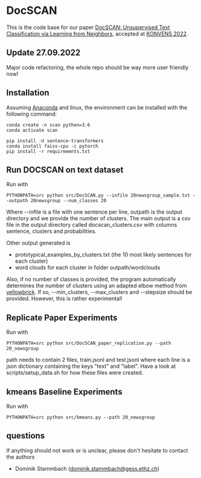 # DocSCAN

This is the code base for our paper [DocSCAN: Unsupervised Text Classification via Learning from Neighbors](https://aclanthology.org/2022.konvens-1.4/), accepted at [KONVENS 2022](https://konvens2022.uni-potsdam.de/).

## Update 27.09.2022

Major code refactoring, the whole repo should be way more user friendly now!

## Installation

Assuming [Anaconda](https://docs.anaconda.com/anaconda/install/) and linux, the environment can be installed with the following command:
```shell
conda create -n scan python=3.6
conda activate scan

pip install -U sentence-transformers
conda install faiss-cpu -c pytorch
pip install -r requirements.txt
```
## Run DOCSCAN on text dataset

Run with

```shell
PYTHONPATH=src python src/DocSCAN.py --infile 20newsgroup_sample.txt --outpath 20newsgroup --num_classes 20 
```

Where --infile is a file with one sentence per line, outpath is the output directory and we provide the number of clusters. The main output is a csv file in the output directory called docscan_clusters.csv with columns sentence, clusters and probabilities. 

Other output generated is
* prototypical_examples_by_clusters.txt (the 10 most likely sentences for each cluster)
* word clouds for each cluster in folder outpath/wordclouds

Also, if no number of classes is provided, the program automatically determines the number of clusters using an adapted elbow method from [yellowbrick](https://www.scikit-yb.org/en/latest/api/cluster/elbow.html). If so, --min_clusters, --max_clusters and --stepsize should be provided. However, this is rather experimental! 

## Replicate Paper Experiments

Run with 

```shell
PYTHONPATH=src python src/DocSCAN_paper_replication.py --path 20_newsgroup 
```

path needs to contain 2 files, train.jsonl and test.jsonl where each line is a json dictionary containing the keys "text" and "label". Have a look at 
scripts/setup_data.sh for how these files were created.

## kmeans Baseline Experiments

Run with 

```shell
PYTHONPATH=src python src/kmeans.py --path 20_newsgroup 
```

## questions

If anything should not work or is unclear, please don't hesitate to contact the authors

* Dominik Stammbach (dominik.stammbach@gess.ethz.ch)

